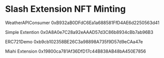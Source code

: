 # Slash Extension NFT Minting

WeatherAPIConsumer
0xB932aB0DFdC6Ea1a688581FfD4AE6d2250563d41

Simple Extention
0x0A8A0e7C28a92eAAAD57d3C86b8934cBb7ab96B3

ERC721Demo
0xb9cb102358BE26C3a98898A735f9D57d9eCAa47e

Miahi Extension
0x19800ca781Af36DfD17c44B838AB48bA450E7856
